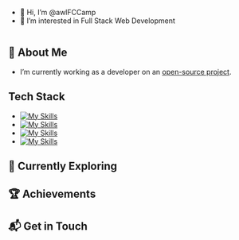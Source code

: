 - 👋 Hi, I’m @awlFCCamp
- 👀 I’m interested in Full Stack Web Development
  

<img src="https://github-readme-stats.vercel.app/api/top-langs?username=awlfccamp&show_icons=true&locale=en&layout=compact" alt=""/>

## 🚀 About Me
- I’m currently working as a developer on an [open-source project](https://www.hackforla.org/).

## Tech Stack
- [![My Skills](https://skillicons.dev/icons?i=react,next,redux,typescript,js,scss,tailwindcss)](https://skillicons.dev)
- [![My Skills](https://skillicons.dev/icons?i=express,nodejs,java,spring,python)](https://skillicons.dev)
- [![My Skills](https://skillicons.dev/icons?i=postgres,mysql,mongodb,prisma)](https://skillicons.dev)
- [![My Skills](https://skillicons.dev/icons?i=jest,cypress,selenium,git,github,aws,docker,figma)](https://skillicons.dev)

## 🌱 Currently Exploring

## 🏆 Achievements
<!-- <a href="https://imgbb.com/"><img src="https://i.ibb.co/ZK2H5fk/awsccp.png" alt="awsccp" border="0" width="75px" height="75px"></a><br /><br /> -->

## 📬 Get in Touch
<!---
awlFCCamp/awlFCCamp is a ✨ special ✨ repository because its `README.md` (this file) appears on your GitHub profile.
You can click the Preview link to take a look at your changes.
--->
